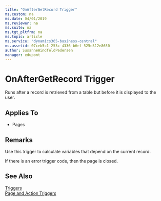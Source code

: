 ```yaml
---
title: "OnAfterGetRecord Trigger"
ms.custom: na
ms.date: 04/01/2019
ms.reviewer: na
ms.suite: na
ms.tgt_pltfrm: na
ms.topic: article
ms.service: "dynamics365-business-central"
ms.assetid: 07ceb5c1-253c-4336-b6ef-525e312e8650
author: SusanneWindfeldPedersen
manager: edupont
---
```



# OnAfterGetRecord Trigger
Runs after a record is retrieved from a table but before it is displayed to the user.  
  
## Applies To  
- Pages  
  
## Remarks  
 Use this trigger to calculate variables that depend on the current record.  
  
 If there is an error trigger code, then the page is closed.  
  
## See Also  
 [Triggers](devenv-triggers.md)  
 [Page and Action Triggers](devenv-page-and-action-triggers.md)  